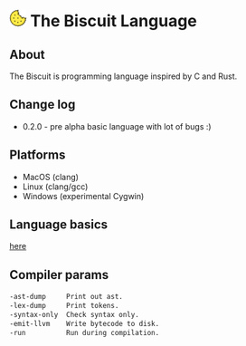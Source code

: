 # ![alt text](doc/biscuit_logo.png "logo") The Biscuit Language

## About
The Biscuit is programming language inspired by C and Rust.

## Change log
* 0.2.0 - pre alpha basic language with lot of bugs :)

## Platforms
* MacOS (clang)
* Linux (clang/gcc)
* Windows (experimental Cygwin)

## Language basics
[here](https://github.com/travisdoor/bl/blob/master/doc/readme.md "here")

## Compiler params
```
-ast-dump     Print out ast.
-lex-dump     Print tokens.
-syntax-only  Check syntax only. 
-emit-llvm    Write bytecode to disk.
-run          Run during compilation.
```
